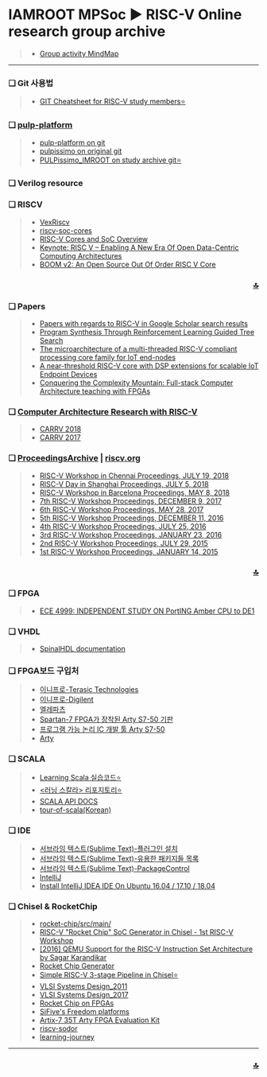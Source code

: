 <h1 id="top">
	IAMROOT MPSoc ► RISC-V Online research group archive
</h1>

> * [Group activity MindMap](https://coggle.it/diagram/WxJrxiozRo4MoU1I/t/risc-v-online_study_group_2018-%F0%9F%96%A5)

***
### ❏ Git 사용법
> * [GIT Cheatsheet for RISC-V study members⭐](https://github.com/IamRoot-RISC-V-StudyGroup/RISC-V-Research/tree/master/git#git-cheatsheet-for-risc-v-study-members)

### ❏ [pulp-platform](https://pulp-platform.org/)
> * [pulp-platform on git](https://github.com/pulp-platform)
> * [pulpissimo on original git](https://github.com/pulp-platform)
> * [PULPissimo_IMROOT on study archive git⭐](https://github.com/IamRoot-RISC-V-StudyGroup/PULPissimo_IMROOT.git)

### ❏ Verilog resource

### ❏ RISCV
> * [VexRiscv](https://github.com/SpinalHDL/VexRiscv)
> * [riscv-soc-cores](https://github.com/open-design/riscv-soc-cores)
> * [RISC-V Cores and SoC Overview](https://riscv.org/risc-v-cores/)
> * [Keynote: RISC V – Enabling A New Era Of Open Data-Centric Computing Architectures](https://www.youtube.com/watch?v=ATZls4lbwmM)
> * [BOOM v2: An Open Source Out Of Order RISC V Core](https://www.youtube.com/watch?v=toc2GxL4RyA)


### **<div align="right" size='11'>[🔝](#top)</div>**

### ❏ Papers
> * [Papers with regards to RISC-V in Google Scholar  search results ](https://scholar.google.co.kr/scholar?hl=ko&newwindow=1&as_sdt=0%2C5&q=risc-v&btnG=)
> * [Program Synthesis Through Reinforcement Learning Guided Tree Search](https://arxiv.org/abs/1806.02932)
> * [The microarchitecture of a multi-threaded RISC-V compliant processing core family for IoT end-nodes](https://arxiv.org/abs/1712.04902)
> * [A near-threshold RISC-V core with DSP extensions for scalable IoT Endpoint Devices](https://arxiv.org/abs/1608.08376)
> * [Conquering the Complexity Mountain: Full-stack
Computer Architecture teaching with FPGAs](https://www.cl.cam.ac.uk/~atm26/pubs/markettos-ewme-2016.pdf)

### ❏ [Computer Architecture Research with RISC-V](https://carrv.github.io/) 
> * [CARRV 2018](https://carrv.github.io/)
> * [CARRV 2017](https://carrv.github.io/2017/)

### ❏ [ProceedingsArchive](https://riscv.org/category/workshops/proceedings/) | [riscv.org](https://riscv.org/)
> * [RISC-V Workshop in Chennai Proceedings, JULY 19, 2018](https://riscv.org/2018/07/risc-v-workshop-in-chennai-proceedings/)
> * [RISC-V Day in Shanghai Proceedings, JULY 5, 2018](https://riscv.org/2018/07/shanghai-proceedings/)
> * [RISC-V Workshop in Barcelona Proceedings, MAY 8, 2018](https://riscv.org/2018/05/risc-v-workshop-in-barcelona-proceedings/)
> * [7th RISC-V Workshop Proceedings, DECEMBER 9, 2017](https://riscv.org/2017/12/7th-risc-v-workshop-proceedings/)
> * [6th RISC-V Workshop Proceedings, MAY 28, 2017](https://riscv.org/2017/05/6th-risc-v-workshop-proceedings/)
> * [5th RISC-V Workshop Proceedings, DECEMBER 11, 2016](https://riscv.org/2016/12/5th-risc-v-workshop-proceedings/)
> * [4th RISC-V Workshop Proceedings, JULY 25, 2016](https://riscv.org/2016/07/4th-risc-v-workshop-proceedings/)
> * [3rd RISC-V Workshop Proceedings, JANUARY 23, 2016](https://riscv.org/2016/01/3rd-risc-v-workshop/)
> * [2nd RISC-V Workshop Proceedings, JULY 29, 2015](https://riscv.org/2015/07/2nd-risc-v-workshop/)
> * [1st RISC-V Workshop Proceedings, JANUARY 14, 2015](https://riscv.org/2015/01/1st-risc-v-workshop-bootcamp/)
### **<div align="right" size='11'>[🔝](#top)</div>**
### ❏ FPGA
> * [ECE 4999: INDEPENDENT STUDY ON PortING Amber CPU to DE1](https://people.ece.cornell.edu/land/courses/eceprojectsland/STUDENTPROJ/2016to2017/md874/Report_draft.pdf)

### ❏ VHDL
> * [SpinalHDL documentation](https://spinalhdl.github.io/SpinalDoc/spinal/lib/riscv/)

### ❏ FPGA보드 구입처
> * [이니프로-Terasic Technologies](http://www.inipro.net/goods/goods_list.php?cateCd=006001)
> * [이니프로-Digilent](http://www.inipro.net/goods/goods_list.php?page=2&cateCd=025001)
> * [엘레파츠](https://www.eleparts.co.kr/goods/catalog?code=001700310011&search_text=cyclone)
> * [Spartan-7 FPGA가 장착된 Arty S7-50 기판](https://www.digikey.kr/ko/product-highlight/d/digilent/arty-s7-50-board-with-spartan-7-fpga)
> * [프로그램 가능 논리 IC 개발 툴 Arty S7-50](https://www.eleparts.co.kr/goods/view?no=5982349)
> * [Arty](https://reference.digilentinc.com/reference/programmable-logic/arty/start)

### ❏ SCALA
> * [Learning Scala 실습코드⭐](https://github.com/IamRoot-RISC-V-StudyGroup/RISC-V-Research/tree/master/Learning-Scala)
> * [<러닝 스칼라> 리포지토리⭐](https://github.com/Jpub/LearningScala)
> * [SCALA API DOCS](https://docs.scala-lang.org/api/all.html)
> * [tour-of-scala(Korean)](https://docs.scala-lang.org/ko/tutorials/tour/tour-of-scala.html)

### ❏ IDE
> * [서브라임 텍스트(Sublime Text)-플러그인 설치](http://webdir.tistory.com/396)
> * [서브라임 텍스트(Sublime Text)-유용한 패키지들 목록](https://opentutorials.org/module/2251/12791)
> * [서브라임 텍스트(Sublime Text)-PackageControl](https://packagecontrol.io/)
> * [IntelliJ](https://www.jetbrains.com/idea/download/#section=linux)
> * [Install IntelliJ IDEA IDE On Ubuntu 16.04 / 17.10 / 18.04](https://websiteforstudents.com/install-intellij-idea-ide-on-ubuntu-16-04-17-10-18-04/)


### ❏ Chisel & RocketChip
> * [rocket-chip/src/main/](https://github.com/freechipsproject/rocket-chip/tree/master/src/main)
> * [RISC-V "Rocket Chip" SoC Generator in Chisel - 1st RISC-V Workshop](https://www.youtube.com/watch?v=Ir3h3qWcNlg)
> * [[2016] QEMU Support for the RISC-V Instruction Set Architecture by Sagar Karandikar](https://www.youtube.com/watch?v=b5g8u3GA-lo)
> * [Rocket Chip Generator](https://github.com/freechipsproject/rocket-chip)
> * [Simple RISC-V 3-stage Pipeline in Chisel⭐](https://github.com/ucb-bar/riscv-mini)
> * [VLSI Systems Design_2011](http://www-inst.eecs.berkeley.edu/~cs250/fa11/)
> * [VLSI Systems Design_2017](http://www-inst.eecs.berkeley.edu/~cs250/sp17/)
> * [Rocket Chip on FPGAs](https://github.com/ucb-bar/fpga-zynq/blob/master/README.md)
> * [SiFive's Freedom platforms](https://github.com/sifive/freedom)
> * [Artix-7 35T Arty FPGA Evaluation Kit](https://www.xilinx.com/products/boards-and-kits/arty.html)
> * [riscv-sodor](https://github.com/librecores/riscv-sodor)
> * [learning-journey](https://github.com/Intensivate/learning-journey) 

---
### **<div align="right" size='11'>[🔝](#top)</div>**

